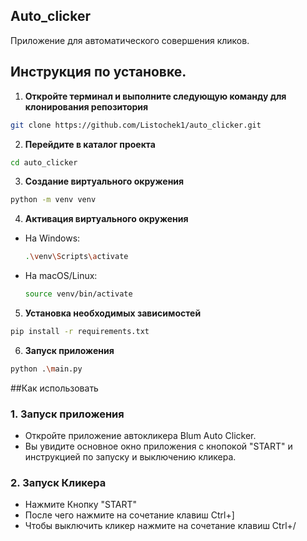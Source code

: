 
## Auto_clicker
Приложение для автоматического совершения кликов.
## Инструкция по установке.
1. **Откройте терминал и выполните следующую команду для клонирования репозитория**
  ```sh
  git clone https://github.com/Listochek1/auto_clicker.git
  ```

2. **Перейдите в каталог проекта**
  ```sh
  cd auto_clicker
  ```
3. **Создание виртуального окружения**
  ```sh
  python -m venv venv
  ```
4. **Активация виртуального окружения**
- На Windows:
  ```sh
  .\venv\Scripts\activate
  ```
- На macOS/Linux:
  ```sh
  source venv/bin/activate
  ```
5. **Установка необходимых зависимостей**
  ```sh
  pip install -r requirements.txt
  ```
6. **Запуск приложения**
  ```sh
  python .\main.py
  ```
##Как использовать
### 1. Запуск приложения
- Откройте приложение автокликера Blum Auto Clicker.
- Вы увидите основное окно приложения с кнопокой  "START" и инструкцией по запуску и выключению кликера.
### 2. Запуск Кликера
- Нажмите Кнопку "START"
- После чего нажмите на сочетание клавиш Ctrl+]
- Чтобы выключить кликер нажмите на сочетание клавиш Ctrl+/
